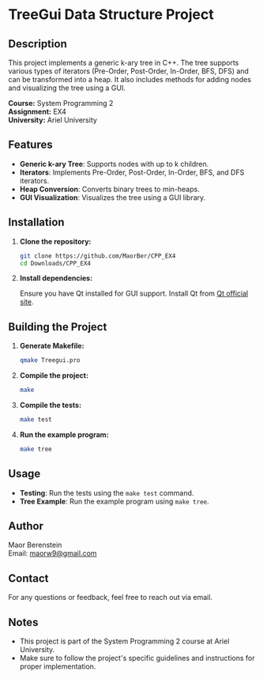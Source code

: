 # TreeGui Data Structure Project

## Description

This project implements a generic k-ary tree in C++. The tree supports various types of iterators (Pre-Order, Post-Order, In-Order, BFS, DFS) and can be transformed into a heap. It also includes methods for adding nodes and visualizing the tree using a GUI.

**Course:** System Programming 2  
**Assignment:** EX4  
**University:** Ariel University

## Features

- **Generic k-ary Tree**: Supports nodes with up to k children.
- **Iterators**: Implements Pre-Order, Post-Order, In-Order, BFS, and DFS iterators.
- **Heap Conversion**: Converts binary trees to min-heaps.
- **GUI Visualization**: Visualizes the tree using a GUI library.

## Installation

1. **Clone the repository:**

    ```bash
    git clone https://github.com/MaorBer/CPP_EX4
    cd Downloads/CPP_EX4
    ```

2. **Install dependencies:**

    Ensure you have Qt installed for GUI support. Install Qt from [Qt official site](https://www.qt.io/download).

## Building the Project

1. **Generate Makefile:**

    ```bash
    qmake Treegui.pro
    ```

2. **Compile the project:**

    ```bash
    make
    ```

3. **Compile the tests:**

    ```bash
    make test
    ```

4. **Run the example program:**

    ```bash
    make tree
    ```

## Usage

- **Testing**: Run the tests using the `make test` command.
- **Tree Example**: Run the example program using `make tree`.

## Author

Maor Berenstein  
Email: maorw9@gmail.com

## Contact

For any questions or feedback, feel free to reach out via email.

## Notes

- This project is part of the System Programming 2 course at Ariel University.
- Make sure to follow the project's specific guidelines and instructions for proper implementation.

